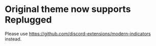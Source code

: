 # Original theme now supports Replugged
Please use https://github.com/discord-extensions/modern-indicators instead.
